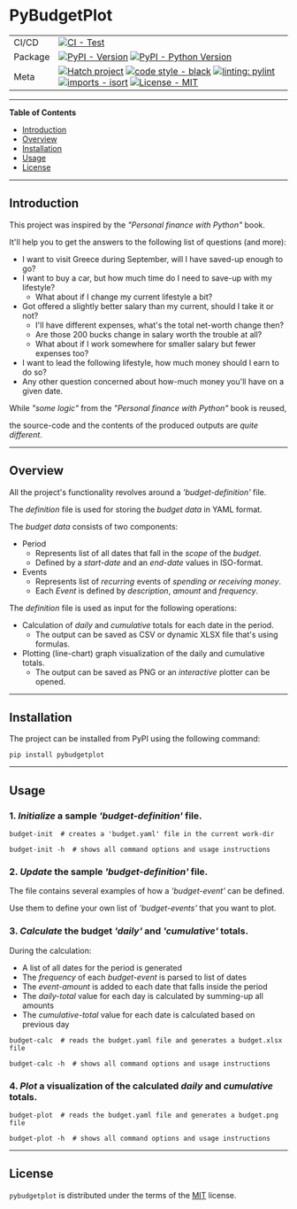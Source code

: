 # PyBudgetPlot

|         |                                                                                                                                                                                                                                                                                                                                                                                                                                                                                                                                                                |
|---------|----------------------------------------------------------------------------------------------------------------------------------------------------------------------------------------------------------------------------------------------------------------------------------------------------------------------------------------------------------------------------------------------------------------------------------------------------------------------------------------------------------------------------------------------------------------|
| CI/CD   | [![CI - Test](https://github.com/Hrissimir/PyBudgetPlot/actions/workflows/test.yml/badge.svg)](https://github.com/Hrissimir/PyBudgetPlot/actions/workflows/test.yml)                                                                                                                                                                                                                                                                                                                                                                                           |
| Package | [![PyPI - Version](https://img.shields.io/pypi/v/pybudgetplot.svg?logo=pypi&label=PyPI&logoColor=gold)](https://pypi.org/project/pybudgetplot) [![PyPI - Python Version](https://img.shields.io/pypi/pyversions/pybudgetplot.svg?logo=python&label=Python&logoColor=gold)](https://pypi.org/project/pybudgetplot)                                                                                                                                                                                                                                              |
| Meta    | [![Hatch project](https://img.shields.io/badge/%F0%9F%A5%9A-Hatch-4051b5.svg)](https://github.com/pypa/hatch) [![code style - black](https://img.shields.io/badge/code%20style-black-000000.svg)](https://github.com/psf/black) [![linting: pylint](https://img.shields.io/badge/linting-pylint-yellowgreen)](https://github.com/PyCQA/pylint) [![imports - isort](https://img.shields.io/badge/imports-isort-ef8336.svg)](https://github.com/pycqa/isort) [![License - MIT](https://img.shields.io/badge/license-MIT-9400d3.svg)](https://spdx.org/licenses/) |

-----

**Table of Contents**

- [Introduction](#introduction)
- [Overview](#overview)
- [Installation](#installation)
- [Usage](#usage)
- [License](#license)

-----

## Introduction

This project was inspired by the *"Personal finance with Python"* book.

It'll help you to get the answers to the following list of questions (and more):

* I want to visit Greece during September, will I have saved-up enough to go?
* I want to buy a car, but how much time do I need to save-up with my lifestyle?
    * What about if I change my current lifestyle a bit?
* Got offered a slightly better salary than my current, should I take it or not?
    * I'll have different expenses, what's the total net-worth change then?
    * Are those 200 bucks change in salary worth the trouble at all?
    * What about if I work somewhere for smaller salary but fewer expenses too?
* I want to lead the following lifestyle, how much money should I earn to do so?
* Any other question concerned about how-much money you'll have on a given date.

While *"some logic"* from the *"Personal finance with Python"* book is reused,

the source-code and the contents of the produced outputs are *quite different*.

-----

## Overview

All the project's functionality revolves around a *'budget-definition'* file.

The *definition* file is used for storing the *budget data* in YAML format.

The *budget data* consists of two components:

* Period
    * Represents list of all dates that fall in the *scope* of the *budget*.
    * Defined by a *start-date* and an *end-date* values in ISO-format.
* Events
    * Represents list of *recurring* events of *spending or receiving money*.
    * Each *Event* is defined by *description*, *amount* and *frequency*.

The *definition* file is used as input for the following operations:

* Calculation of *daily* and *cumulative* totals for each date in the period.
    * The output can be saved as CSV or dynamic XLSX file that's using formulas.
* Plotting (line-chart) graph visualization of the daily and cumulative totals.
    * The output can be saved as PNG or an *interactive* plotter can be opened.

-----

## Installation

The project can be installed from PyPI using the following command:

```console
pip install pybudgetplot
```

-----

## Usage

### 1. *Initialize* a sample *'budget-definition'* file.

```shell
budget-init  # creates a 'budget.yaml' file in the current work-dir

budget-init -h  # shows all command options and usage instructions
```

### 2. *Update* the sample *'budget-definition'* file.

The file contains several examples of how a *'budget-event'* can be defined.

Use them to define your own list of *'budget-events'* that you want to plot.

### 3. *Calculate* the budget *'daily'* and *'cumulative'* totals.

During the calculation:

* A list of all dates for the period is generated
* The *frequency* of each *budget-event* is parsed to list of dates
* The *event-amount* is added to each date that falls inside the period
* The *daily-total* value for each day is calculated by summing-up all amounts
* The *cumulative-total* value for each date is calculated based on previous day

```shell
budget-calc  # reads the budget.yaml file and generates a budget.xlsx file

budget-calc -h  # shows all command options and usage instructions
```

### 4. *Plot* a visualization of the calculated *daily* and *cumulative* totals.

```shell
budget-plot  # reads the budget.yaml file and generates a budget.png file

budget-plot -h  # shows all command options and usage instructions
```

-----

## License

`pybudgetplot` is distributed under the terms of the [MIT](https://spdx.org/licenses/MIT.html) license.
